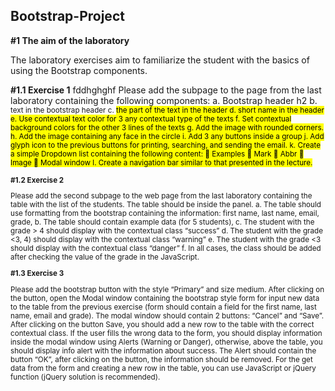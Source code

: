 ## Bootstrap-Project

**#1 The aim of the laboratory**

The laboratory exercises aim to familiarize the student with the basics of using the
Bootstrap components.

**#1.1 Exercise 1**
fddhghghf
Please add the subpage to the page from the last laboratory containing the following
components:
a. Bootstrap header h2
b. <small> text in the bootstrap header
c. <mark> the part of the text in the header
d. <abbr> short name in the header
e. Use contextual text color for 3 any contextual type of the texts
f. Set contextual background colors for the other 3 lines of the texts
g. Add the image with rounded corners.
h. Add the image containing any face in the circle
i. Add 3 any buttons inside a group
j. Add glyph icon to the previous buttons for printing, searching, and sending the email.
k. Create a simple Dropdown list containing the following content:
 Examples
 Mark
 Abbr
 Image
 Modal window
l. Create a navigation bar similar to that presented in the lecture.

**#1.2 Exercise 2**

Please add the second subpage to the web page from the last laboratory containing the
table with the list of the students. The table should be inside the panel.
a. The table should use formatting from the bootstrap containing the information: first
name, last name, email, grade,
b. The table should contain example data (for 5 students),
c. The student with the grade > 4 should display with the contextual class “success”
d. The student with the grade <3, 4) should display with the contextual class “warning”
e. The student with the grade <3 should display with the contextual class “danger”
f. In all cases, the class should be added after checking the value of the grade in the
JavaScript.

**#1.3 Exercise 3**

Please add the bootstrap button with the style “Primary” and size medium. After clicking on the
button, open the Modal window containing the bootstrap style form for input new data to the table
from the previous exercise (form should contain a field for the first name, last name, email and
grade). The modal window should contain 2 buttons: “Cancel” and “Save”. After clicking on the
button Save, you should add a new row to the table with the correct contextual class.
If the user fills the wrong data to the form, you should display information inside the modal window
using Alerts (Warning or Danger), otherwise, above the table, you should display info alert with the
information about success.
The Alert should contain the button “OK”, after clicking on the button, the information should be
removed.
For the get data from the form and creating a new row in the table, you can use JavaScript or jQuery
function (jQuery solution is recommended).
